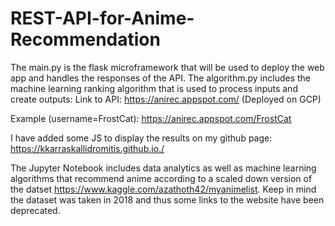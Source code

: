 # REST-API-for-Anime-Recommendation

The main.py is the flask microframework that will be used to deploy the web app and handles the responses of the API.
The algorithm.py includes the machine learning ranking algorithm that is used to process inputs and create outputs: 
Link to API: https://anirec.appspot.com/<insert username> (Deployed on GCP)

Example (username=FrostCat): https://anirec.appspot.com/FrostCat

I have added some JS to display the results on my github page: https://kkarraskallidromitis.github.io./

The Jupyter Notebook includes data analytics as well as machine learning algorithms that recommend anime according to a scaled down version of the datset https://www.kaggle.com/azathoth42/myanimelist. Keep in mind the dataset was taken in 2018 and thus some links to the website have been deprecated.
